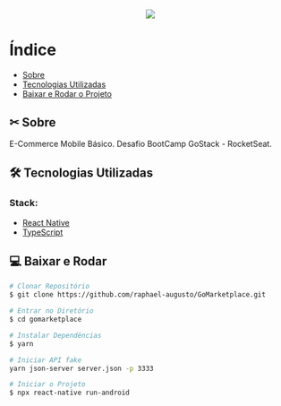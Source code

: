 <h1 align="center">
    <img src="https://ik.imagekit.io/rxviwb8znr/logo_3x_VHIsmbCHP.png">
</h1>


# Índice
- [Sobre](#-sobre)
- [Tecnologias Utilizadas](#-tecnologias-utilizadas)
- [Baixar e Rodar o Projeto](#-Baixar-e-Rodar-o-Projeto)

## ✂ Sobre
E-Commerce Mobile Básico.
Desafio BootCamp GoStack - RocketSeat.

## 🛠 Tecnologias Utilizadas

### Stack:
- [React Native](https://reactnative.dev/)
- [TypeScript](https://www.typescriptlang.org/)



## 💻 Baixar e Rodar 
```bash
# Clonar Repositório
$ git clone https://github.com/raphael-augusto/GoMarketplace.git

# Entrar no Diretório
$ cd gomarketplace

# Instalar Dependências
$ yarn

# Iniciar API fake
yarn json-server server.json -p 3333  

# Iniciar o Projeto
$ npx react-native run-android   
